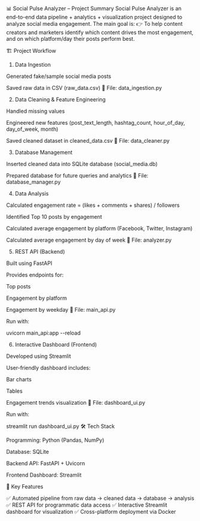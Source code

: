 📊 Social Pulse Analyzer – Project Summary
Social Pulse Analyzer is an end-to-end data pipeline + analytics + visualization project designed to analyze social media engagement.
The main goal is:
👉 To help content creators and marketers identify which content drives the most engagement, and on which platform/day their posts perform best.

🏗️ Project Workflow
1. Data Ingestion

Generated fake/sample social media posts

Saved raw data in CSV (raw_data.csv)
📂 File: data_ingestion.py

2. Data Cleaning & Feature Engineering

Handled missing values

Engineered new features (post_text_length, hashtag_count, hour_of_day, day_of_week, month)

Saved cleaned dataset in cleaned_data.csv
📂 File: data_cleaner.py

3. Database Management

Inserted cleaned data into SQLite database (social_media.db)

Prepared database for future queries and analytics
📂 File: database_manager.py

4. Data Analysis

Calculated engagement rate = (likes + comments + shares) / followers

Identified Top 10 posts by engagement

Calculated average engagement by platform (Facebook, Twitter, Instagram)

Calculated average engagement by day of week
📂 File: analyzer.py

5. REST API (Backend)

Built using FastAPI

Provides endpoints for:

Top posts

Engagement by platform

Engagement by weekday
📂 File: main_api.py

Run with:

uvicorn main_api:app --reload

6. Interactive Dashboard (Frontend)

Developed using Streamlit

User-friendly dashboard includes:

Bar charts

Tables

Engagement trends visualization
📂 File: dashboard_ui.py

Run with:

streamlit run dashboard_ui.py
🛠️ Tech Stack

Programming: Python (Pandas, NumPy)

Database: SQLite

Backend API: FastAPI + Uvicorn

Frontend Dashboard: Streamlit


🚀 Key Features

✅ Automated pipeline from raw data → cleaned data → database → analysis
✅ REST API for programmatic data access
✅ Interactive Streamlit dashboard for visualization
✅ Cross-platform deployment via Docker
